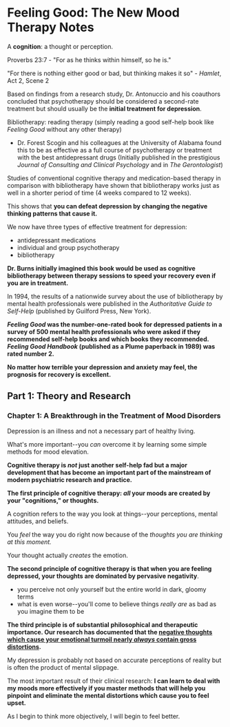 # Feeling Good: The New Mood Therapy Notes

A **cognition**: a thought or perception.

Proverbs 23:7 - "For as he thinks within himself, so he is."

"For there is nothing either good or bad, but thinking makes it so" - *Hamlet*, Act 2, Scene 2

Based on findings from a research study, Dr. Antonuccio and his coauthors concluded that psychotherapy should be considered a second-rate treatment but should usually be the **initial treatment for depression**.

Bibliotherapy: reading therapy (simply reading a good self-help book like *Feeling Good* without any other therapy)

- Dr. Forest Scogin and his colleagues at the University of Alabama found this to be as effective as a full course of psychotherapy or treatment with the best antidepressant drugs (Initially published in the prestigious *Journal of Consulting and Clinical Psychology* and in *The Gerontologist*)

Studies of conventional cognitive therapy and medication-based therapy in comparison with bibliotherapy have shown that bibliotherapy works just as well in a shorter period of time (4 weeks compared to 12 weeks).

This shows that **you can defeat depression by changing the negative thinking patterns that cause it.**

We now have three types of effective treatment for depression:

- antidepressant medications
- individual and group psychotherapy
- bibliotherapy

**Dr. Burns initially imagined this book would be used as cognitive bibliotherapy between therapy sessions to speed your recovery even if you are in treatment.**

In 1994, the results of a nationwide survey about the use of bibliotherapy by mental health professionals were published in the *Authoritative Guide to Self-Help* (published by Guilford Press, New York).

**_Feeling Good_ was the number-one-rated book for depressed patients in a survey of 500 mental health professionals who were asked if they recommended self-help books and which books they recommended. *Feeling Good Handbook* (published as a Plume paperback in 1989) was rated number 2.**

**No matter how terrible your depression and anxiety may feel, the prognosis for recovery is excellent.**

## Part 1: Theory and Research

### Chapter 1: A Breakthrough in the Treatment of Mood Disorders

Depression is an illness and not a necessary part of healthy living.

What's more important--you *can* overcome it by learning some simple methods for mood elevation.

**Cognitive therapy is *not* just another self-help fad but a major development that has become an important part of the mainstream of modern psychiatric research and practice.**

**The first principle of cognitive therapy: *all* your moods are created by your "cognitions," or thoughts.**

A cognition refers to the way you look at things--your perceptions, mental attitudes, and beliefs.

You *feel* the way you do right now because of the *thoughts you are thinking at this moment.*

Your thought actually *creates* the emotion.

**The second principle of cognitive therapy is that when you are feeling depressed, your thoughts are dominated by pervasive negativity**.

- you perceive not only yourself but the entire world in dark, gloomy terms
- what is even worse--you'll come to believe things *really are* as bad as you imagine them to be

**The third principle is of substantial philosophical and therapeutic importance. Our research has documented that the <u>negative thoughts which cause your emotional turmoil nearly *always* contain gross distortions</u>.**

My depression is probably not based on accurate perceptions of reality but is often the product of mental slippage.

The most important result of their clinical research: **I can learn to deal with my moods more effectively if you master methods that will help you pinpoint and eliminate the mental distortions which cause you to feel upset.**

As I begin to think more objectively, I will begin to feel better.